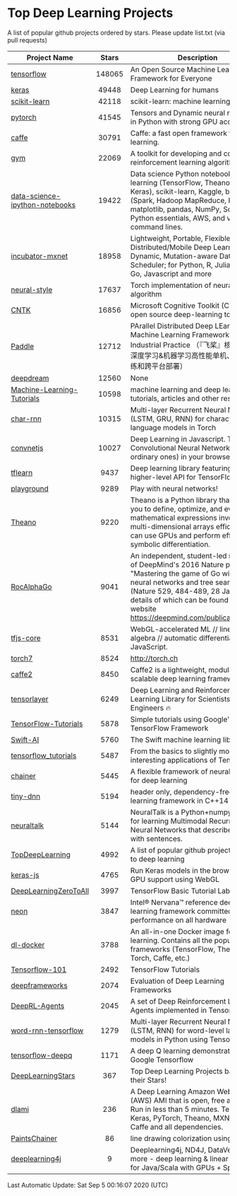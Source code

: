 # Top Deep Learning Projects
A list of popular github projects ordered by stars.
Please update list.txt (via pull requests)

|Project Name| Stars | Description |
| ---------- |:-----:| ----------- |
| [tensorflow](https://github.com/tensorflow/tensorflow) | 148065 | An Open Source Machine Learning Framework for Everyone |
| [keras](https://github.com/keras-team/keras) | 49448 | Deep Learning for humans |
| [scikit-learn](https://github.com/scikit-learn/scikit-learn) | 42118 | scikit-learn: machine learning in Python |
| [pytorch](https://github.com/pytorch/pytorch) | 41545 | Tensors and Dynamic neural networks in Python with strong GPU acceleration |
| [caffe](https://github.com/BVLC/caffe) | 30791 | Caffe: a fast open framework for deep learning. |
| [gym](https://github.com/openai/gym) | 22069 | A toolkit for developing and comparing reinforcement learning algorithms. |
| [data-science-ipython-notebooks](https://github.com/donnemartin/data-science-ipython-notebooks) | 19422 | Data science Python notebooks: Deep learning (TensorFlow, Theano, Caffe, Keras), scikit-learn, Kaggle, big data (Spark, Hadoop MapReduce, HDFS), matplotlib, pandas, NumPy, SciPy, Python essentials, AWS, and various command lines. |
| [incubator-mxnet](https://github.com/apache/incubator-mxnet) | 18958 | Lightweight, Portable, Flexible Distributed/Mobile Deep Learning with Dynamic, Mutation-aware Dataflow Dep Scheduler; for Python, R, Julia, Scala, Go, Javascript and more |
| [neural-style](https://github.com/jcjohnson/neural-style) | 17637 | Torch implementation of neural style algorithm |
| [CNTK](https://github.com/microsoft/CNTK) | 16856 | Microsoft Cognitive Toolkit (CNTK), an open source deep-learning toolkit |
| [Paddle](https://github.com/PaddlePaddle/Paddle) | 12712 | PArallel Distributed Deep LEarning: Machine Learning Framework from Industrial Practice （『飞桨』核心框架，深度学习&机器学习高性能单机、分布式训练和跨平台部署） |
| [deepdream](https://github.com/google/deepdream) | 12560 | None |
| [Machine-Learning-Tutorials](https://github.com/ujjwalkarn/Machine-Learning-Tutorials) | 10598 | machine learning and deep learning tutorials, articles and other resources  |
| [char-rnn](https://github.com/karpathy/char-rnn) | 10315 | Multi-layer Recurrent Neural Networks (LSTM, GRU, RNN) for character-level language models in Torch |
| [convnetjs](https://github.com/karpathy/convnetjs) | 10027 | Deep Learning in Javascript. Train Convolutional Neural Networks (or ordinary ones) in your browser. |
| [tflearn](https://github.com/tflearn/tflearn) | 9437 | Deep learning library featuring a higher-level API for TensorFlow. |
| [playground](https://github.com/tensorflow/playground) | 9289 | Play with neural networks! |
| [Theano](https://github.com/Theano/Theano) | 9220 | Theano is a Python library that allows you to define, optimize, and evaluate mathematical expressions involving multi-dimensional arrays efficiently. It can use GPUs and perform efficient symbolic differentiation. |
| [RocAlphaGo](https://github.com/Rochester-NRT/RocAlphaGo) | 9041 | An independent, student-led replication of DeepMind's 2016 Nature publication, "Mastering the game of Go with deep neural networks and tree search" (Nature 529, 484-489, 28 Jan 2016), details of which can be found on their website https://deepmind.com/publications.html. |
| [tfjs-core](https://github.com/tensorflow/tfjs-core) | 8531 | WebGL-accelerated ML // linear algebra // automatic differentiation for JavaScript. |
| [torch7](https://github.com/torch/torch7) | 8524 | http://torch.ch |
| [caffe2](https://github.com/facebookarchive/caffe2) | 8450 | Caffe2 is a lightweight, modular, and scalable deep learning framework. |
| [tensorlayer](https://github.com/tensorlayer/tensorlayer) | 6249 | Deep Learning and Reinforcement Learning Library for Scientists and Engineers 🔥 |
| [TensorFlow-Tutorials](https://github.com/nlintz/TensorFlow-Tutorials) | 5878 | Simple tutorials using Google's TensorFlow Framework |
| [Swift-AI](https://github.com/Swift-AI/Swift-AI) | 5760 | The Swift machine learning library. |
| [tensorflow_tutorials](https://github.com/pkmital/tensorflow_tutorials) | 5487 | From the basics to slightly more interesting applications of Tensorflow |
| [chainer](https://github.com/chainer/chainer) | 5445 | A flexible framework of neural networks for deep learning |
| [tiny-dnn](https://github.com/tiny-dnn/tiny-dnn) | 5194 | header only, dependency-free deep learning framework in C++14 |
| [neuraltalk](https://github.com/karpathy/neuraltalk) | 5144 | NeuralTalk is a Python+numpy project for learning Multimodal Recurrent Neural Networks that describe images with sentences. |
| [TopDeepLearning](https://github.com/aymericdamien/TopDeepLearning) | 4992 | A list of popular github projects related to deep learning |
| [keras-js](https://github.com/transcranial/keras-js) | 4765 | Run Keras models in the browser, with GPU support using WebGL |
| [DeepLearningZeroToAll](https://github.com/hunkim/DeepLearningZeroToAll) | 3997 | TensorFlow Basic Tutorial Labs |
| [neon](https://github.com/NervanaSystems/neon) | 3847 | Intel® Nervana™ reference deep learning framework committed to best performance on all hardware |
| [dl-docker](https://github.com/floydhub/dl-docker) | 3788 | An all-in-one Docker image for deep learning. Contains all the popular DL frameworks (TensorFlow, Theano, Torch, Caffe, etc.) |
| [Tensorflow-101](https://github.com/sjchoi86/Tensorflow-101) | 2492 | TensorFlow Tutorials |
| [deepframeworks](https://github.com/zer0n/deepframeworks) | 2074 | Evaluation of Deep Learning Frameworks |
| [DeepRL-Agents](https://github.com/awjuliani/DeepRL-Agents) | 2045 | A set of Deep Reinforcement Learning Agents implemented in Tensorflow. |
| [word-rnn-tensorflow](https://github.com/hunkim/word-rnn-tensorflow) | 1279 | Multi-layer Recurrent Neural Networks (LSTM, RNN) for word-level language models in Python using TensorFlow. |
| [tensorflow-deepq](https://github.com/siemanko/tensorflow-deepq) | 1171 | A deep Q learning demonstration using Google Tensorflow |
| [DeepLearningStars](https://github.com/hunkim/DeepLearningStars) | 367 | Top Deep Learning Projects based on their Stars! |
| [dlami](https://github.com/ritchieng/dlami) | 236 | A Deep Learning Amazon Web Service (AWS) AMI that is open, free and works. Run in less than 5 minutes. TensorFlow, Keras, PyTorch, Theano, MXNet, CNTK, Caffe and all dependencies. |
| [PaintsChainer](https://github.com/taizan/PaintsChainer) | 86 | line drawing colorization using chainer |
| [deeplearning4j](https://github.com/deeplearning4j/deeplearning4j) | 9 | Deeplearning4j, ND4J, DataVec and more - deep learning & linear algebra for Java/Scala with GPUs + Spark |

Last Automatic Update: Sat Sep  5 00:16:07 2020 (UTC)

